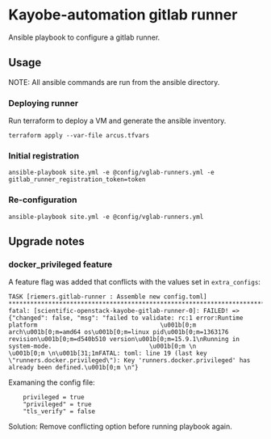 # Kayobe-automation gitlab runner

Ansible playbook to configure a gitlab runner.

## Usage

NOTE: All ansible commands are run from the ansible directory.

### Deploying runner

Run terraform to deploy a VM and generate the ansible inventory.

    terraform apply --var-file arcus.tfvars

### Initial registration

    ansible-playbook site.yml -e @config/vglab-runners.yml -e gitlab_runner_registration_token=token

### Re-configuration

    ansible-playbook site.yml -e @config/vglab-runners.yml

## Upgrade notes

###  docker_privileged feature

A feature flag was added that conflicts with the values set in `extra_configs`:

```
TASK [riemers.gitlab-runner : Assemble new config.toml] *********************************************************************************************************************
fatal: [scientific-openstack-kayobe-gitlab-runner-0]: FAILED! => {"changed": false, "msg": "failed to validate: rc:1 error:Runtime platform                                  \u001b[0;m  arch\u001b[0;m=amd64 os\u001b[0;m=linux pid\u001b[0;m=1363176 revision\u001b[0;m=d540b510 version\u001b[0;m=15.9.1\nRunning in system-mode.                           \u001b[0;m \n                                                  \u001b[0;m \n\u001b[31;1mFATAL: toml: line 19 (last key \"runners.docker.privileged\"): Key 'runners.docker.privileged' has already been defined.\u001b[0;m \n"}
````

Examaning the config file:

```
    privileged = true
    "privileged" = true
    "tls_verify" = false
```

Solution: Remove conflicting option before running playbook again.

